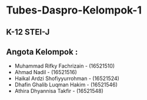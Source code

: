 # Tubes-Daspro-Kelompok-1
## K-12 STEI-J
## Angota Kelompok :

- Muhammad Rifky Fachrizain - (16521510)
- Ahmad Nadil - (16521516)
- Haikal Ardzi Shofiyyurrohman - (16521524)
- Dhafin Ghalib Luqman Hakim - (16521546)
- Athira Dhyannisa Takfir - (16521548)
